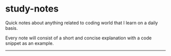 # study-notes

Quick notes about anything related to coding world that I learn on a daily basis.

Every note will consist of a short and concise explanation with a code snippet as an example.

---